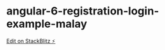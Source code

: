 # angular-6-registration-login-example-malay

[Edit on StackBlitz ⚡️](https://stackblitz.com/edit/angular-6-registration-login-example-malay)